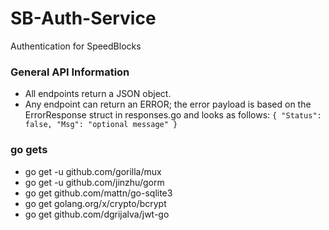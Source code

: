 # SB-Auth-Service
Authentication for SpeedBlocks

### General API Information
- All endpoints return a JSON object.
- Any endpoint can return an ERROR; the error payload is based on the ErrorResponse struct in responses.go and looks as follows:
`{
  "Status": false,
  "Msg": "optional message"
}`

### go gets
- go get -u github.com/gorilla/mux
- go get -u github.com/jinzhu/gorm
- go get github.com/mattn/go-sqlite3
- go get golang.org/x/crypto/bcrypt
- go get github.com/dgrijalva/jwt-go
